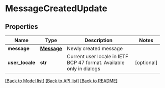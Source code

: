 # MessageCreatedUpdate

## Properties
Name | Type | Description | Notes
------------ | ------------- | ------------- | -------------
**message** | [**Message**](Message.md) | Newly created message | 
**user_locale** | **str** | Current user locale in IETF BCP 47 format. Available only in dialogs | [optional] 

[[Back to Model list]](../README.md#documentation-for-models) [[Back to API list]](../README.md#documentation-for-api-endpoints) [[Back to README]](../README.md)


